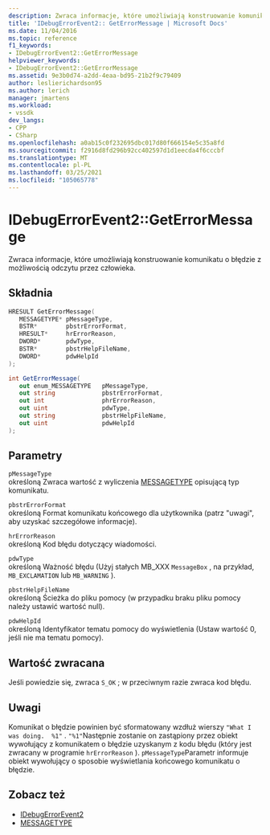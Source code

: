 ```yaml
---
description: Zwraca informacje, które umożliwiają konstruowanie komunikatu o błędzie z możliwością odczytu przez człowieka.
title: 'IDebugErrorEvent2:: GetErrorMessage | Microsoft Docs'
ms.date: 11/04/2016
ms.topic: reference
f1_keywords:
- IDebugErrorEvent2::GetErrorMessage
helpviewer_keywords:
- IDebugErrorEvent2::GetErrorMessage
ms.assetid: 9e3b0d74-a2dd-4eaa-bd95-21b2f9c79409
author: leslierichardson95
ms.author: lerich
manager: jmartens
ms.workload:
- vssdk
dev_langs:
- CPP
- CSharp
ms.openlocfilehash: a0ab15c0f232695dbc017d80f666154e5c35a8fd
ms.sourcegitcommit: f2916d8fd296b92cc402597d1d1eecda4f6cccbf
ms.translationtype: MT
ms.contentlocale: pl-PL
ms.lasthandoff: 03/25/2021
ms.locfileid: "105065778"
---
```

# <a name="idebugerrorevent2geterrormessage"></a>IDebugErrorEvent2::GetErrorMessage
Zwraca informacje, które umożliwiają konstruowanie komunikatu o błędzie z możliwością odczytu przez człowieka.

## <a name="syntax"></a>Składnia

```cpp
HRESULT GetErrorMessage(
   MESSAGETYPE* pMessageType,
   BSTR*        pbstrErrorFormat,
   HRESULT*     hrErrorReason,
   DWORD*       pdwType,
   BSTR*        pbstrHelpFileName,
   DWORD*       pdwHelpId
);
```

```csharp
int GetErrorMessage(
   out enum_MESSAGETYPE   pMessageType,
   out string             pbstrErrorFormat,
   out int                phrErrorReason,
   out uint               pdwType,
   out string             pbstrHelpFileName,
   out uint               pdwHelpId
);
```

## <a name="parameters"></a>Parametry
`pMessageType`\
określoną Zwraca wartość z wyliczenia [MESSAGETYPE](../../../extensibility/debugger/reference/messagetype.md) opisującą typ komunikatu.

`pbstrErrorFormat`\
określoną Format komunikatu końcowego dla użytkownika (patrz "uwagi", aby uzyskać szczegółowe informacje).

`hrErrorReason`\
określoną Kod błędu dotyczący wiadomości.

`pdwType`\
określoną Ważność błędu (Użyj stałych MB_XXX `MessageBox` , na przykład, `MB_EXCLAMATION` lub `MB_WARNING` ).

`pbstrHelpFileName`\
określoną Ścieżka do pliku pomocy (w przypadku braku pliku pomocy należy ustawić wartość null).

`pdwHelpId`\
określoną Identyfikator tematu pomocy do wyświetlenia (Ustaw wartość 0, jeśli nie ma tematu pomocy).

## <a name="return-value"></a>Wartość zwracana
 Jeśli powiedzie się, zwraca `S_OK` ; w przeciwnym razie zwraca kod błędu.

## <a name="remarks"></a>Uwagi
 Komunikat o błędzie powinien być sformatowany wzdłuż wierszy `"What I was doing.  %1"` . `"%1"`Następnie zostanie on zastąpiony przez obiekt wywołujący z komunikatem o błędzie uzyskanym z kodu błędu (który jest zwracany w programie `hrErrorReason` ). `pMessageType`Parametr informuje obiekt wywołujący o sposobie wyświetlania końcowego komunikatu o błędzie.

## <a name="see-also"></a>Zobacz też
- [IDebugErrorEvent2](../../../extensibility/debugger/reference/idebugerrorevent2.md)
- [MESSAGETYPE](../../../extensibility/debugger/reference/messagetype.md)
